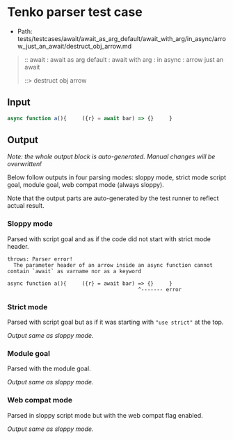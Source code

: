 # Tenko parser test case

- Path: tests/testcases/await/await_as_arg_default/await_with_arg/in_async/arrow_just_an_await/destruct_obj_arrow.md

> :: await : await as arg default : await with arg : in async : arrow just an await
>
> ::> destruct obj arrow

## Input

`````js
async function a(){     ({r} = await bar) => {}     }
`````

## Output

_Note: the whole output block is auto-generated. Manual changes will be overwritten!_

Below follow outputs in four parsing modes: sloppy mode, strict mode script goal, module goal, web compat mode (always sloppy).

Note that the output parts are auto-generated by the test runner to reflect actual result.

### Sloppy mode

Parsed with script goal and as if the code did not start with strict mode header.

`````
throws: Parser error!
  The parameter header of an arrow inside an async function cannot contain `await` as varname nor as a keyword

async function a(){     ({r} = await bar) => {}     }
                                          ^------- error
`````

### Strict mode

Parsed with script goal but as if it was starting with `"use strict"` at the top.

_Output same as sloppy mode._

### Module goal

Parsed with the module goal.

_Output same as sloppy mode._

### Web compat mode

Parsed in sloppy script mode but with the web compat flag enabled.

_Output same as sloppy mode._
